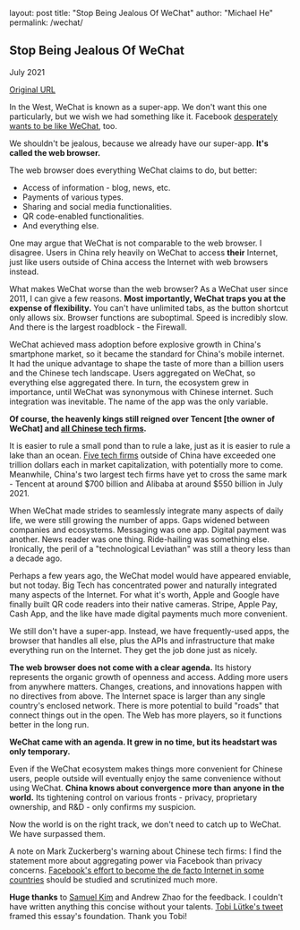 
layout: post
title: "Stop Being Jealous Of WeChat"
author: "Michael He"
permalink: /wechat/

## Stop Being Jealous Of WeChat

July 2021

[Original URL](https://world.hey.com/michaelhe/stop-being-jealous-of-wechat-28f6ddf5)

In the West, WeChat is known as a super-app. We don't want this one particularly, but we wish we had something like it. Facebook  [desperately wants to be like WeChat](https://www.nytimes.com/2019/03/07/technology/facebook-zuckerberg-wechat.html), too. 

We shouldn't be jealous, because we already have our super-app. **It's called the web browser.**

The web browser does everything WeChat claims to do, but better:
* Access of information - blog, news, etc.
* Payments of various types.
* Sharing and social media functionalities. 
* QR code-enabled functionalities.
* And everything else.

One may argue that WeChat is not comparable to the web browser. I disagree. Users in China rely heavily on WeChat to access **their** Internet, just like users outside of China access the Internet with web browsers instead.  

What makes WeChat worse than the web browser? As a WeChat user since 2011, I can give a few reasons. **Most importantly, WeChat traps you at the expense of flexibility.** You can't have unlimited tabs, as the button shortcut only allows six. Browser functions are suboptimal. Speed is incredibly slow. And there is the largest roadblock - the Firewall. 

WeChat achieved mass adoption before explosive growth in China's smartphone market, so it became the standard for China's mobile internet. It had the unique advantage to shape the taste of more than a billion users and the Chinese tech landscape. Users aggregated on WeChat, so everything else aggregated there. In turn, the ecosystem grew in importance, until WeChat was synonymous with Chinese internet. Such integration was inevitable. The name of the app was the only variable. 

**Of course, the heavenly kings still reigned over Tencent [the owner of WeChat] and [all Chinese tech firms](https://www.bloomberg.com/news/features/2021-07-08/-didi-crackdown-big-data-is-the-latest-u-s-china-battleground).**

It is easier to rule a small pond than to rule a lake, just as it is easier to rule a lake than an ocean. [Five tech firms](https://www.theverge.com/2021/6/28/22554502/facebook-1-trillion-dollar-market-cap-company-business) outside of China have exceeded one trillion dollars each in market capitalization, with potentially more to come. Meanwhile, China's two largest tech firms have yet to cross the same mark - Tencent at around $700 billion and Alibaba at around $550 billion in July 2021. 

When WeChat made strides to seamlessly integrate many aspects of daily life, we were still growing the number of apps. Gaps widened between companies and ecosystems. Messaging was one app. Digital payment was another. News reader was one thing. Ride-hailing was something else. Ironically, the peril of a "technological Leviathan" was still a theory less than a decade ago. 

Perhaps a few years ago, the WeChat model would have appeared enviable, but not today. Big Tech has concentrated power and naturally integrated many aspects of the Internet. For what it's worth, Apple and Google have finally built QR code readers into their native cameras. Stripe, Apple Pay, Cash App, and the like have made digital payments much more convenient.

We still don't have a super-app. Instead, we have frequently-used apps, the browser that handles all else, plus the APIs and infrastructure that make everything run on the Internet. They get the job done just as nicely. 

**The web browser does not come with a clear agenda.** Its history represents the organic growth of openness and access. Adding more users from anywhere matters. Changes, creations, and innovations happen with no directives from above. The Internet space is larger than any single country's enclosed network. There is more potential to build "roads" that connect things out in the open. The Web has more players, so it functions better in the long run. 

**WeChat came with an agenda. It grew in no time, but its headstart was only temporary.** 

Even if the WeChat ecosystem makes things more convenient for Chinese users, people outside will eventually enjoy the same convenience without using WeChat.  **China knows about convergence more than anyone in the world.** Its tightening control on various fronts - privacy, proprietary ownership, and R&D - only confirms my suspicion. 

Now the world is on the right track, we don't need to catch up to WeChat. We have surpassed them. 

A note on Mark Zuckerberg's warning about Chinese tech firms: I find the statement more about aggregating power via Facebook than privacy concerns. [Facebook's effort to become the de facto Internet in some countries](https://www.theguardian.com/world/2016/aug/01/facebook-free-basics-internet-africa-mark-zuckerberg) should be studied and scrutinized much more.

**Huge thanks** to [Samuel Kim](https://world.hey.com/samuelkim) and Andrew Zhao for the feedback. I couldn't have written anything this concise without your talents. [Tobi Lütke's tweet](https://twitter.com/tobi/status/1412155158126022662) framed this essay's foundation. Thank you Tobi!
